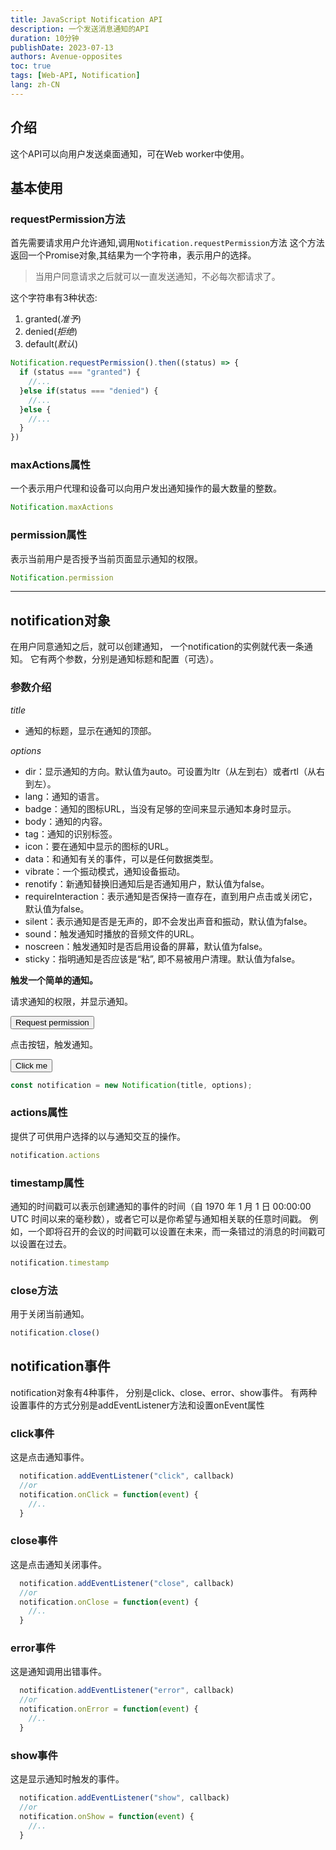 ```yaml
---
title: JavaScript Notification API
description: 一个发送消息通知的API
duration: 10分钟
publishDate: 2023-07-13
authors: Avenue-opposites
toc: true
tags: [Web-API, Notification]
lang: zh-CN
---
```


## 介绍

这个API可以向用户发送桌面通知，可在Web worker中使用。

## 基本使用

### requestPermission方法

首先需要请求用户允许通知,调用`Notification.requestPermission`方法
这个方法返回一个Promise对象,其结果为一个字符串，表示用户的选择。

> 当用户同意请求之后就可以一直发送通知，不必每次都请求了。

这个字符串有3种状态:
1. granted(*准予*)
2. denied(*拒绝*)
3. default(*默认*)

```js
Notification.requestPermission().then((status) => {
  if (status === "granted") {
    //...
  }else if(status === "denied") {
    //...
  }else {
    //...
  }
})
```

### maxActions属性

一个表示用户代理和设备可以向用户发出通知操作的最大数量的整数。

```js
Notification.maxActions
```

### permission属性

表示当前用户是否授予当前页面显示通知的权限。

```js
Notification.permission
```

___

## notification对象

在用户同意通知之后，就可以创建通知，
一个notification的实例就代表一条通知。
它有两个参数，分别是通知标题和配置（可选）。

### 参数介绍

*title*
- 通知的标题，显示在通知的顶部。

*options*
- dir：显示通知的方向。默认值为auto。可设置为ltr（从左到右）或者rtl（从右到左）。
- lang：通知的语言。
- badge：通知的图标URL，当没有足够的空间来显示通知本身时显示。
- body：通知的内容。
- tag：通知的识别标签。
- icon：要在通知中显示的图标的URL。
- data：和通知有关的事件，可以是任何数据类型。
- vibrate：一个振动模式，通知设备振动。
- renotify：新通知替换旧通知后是否通知用户，默认值为false。
- requireInteraction：表示通知是否保持一直存在，直到用户点击或关闭它，默认值为false。
- silent：表示通知是否是无声的，即不会发出声音和振动，默认值为false。
- sound：触发通知时播放的音频文件的URL。
- noscreen：触发通知时是否启用设备的屏幕，默认值为false。
- sticky：指明通知是否应该是“粘”, 即不易被用户清理。默认值为false。

**触发一个简单的通知。**

请求通知的权限，并显示通知。

<button id="request" class="daisy-btn daisy-btn-outline daisy-btn-accent">
  Request permission
</button>

<!-- 点击请求通知权限 -->
<script>
  const request = document.getElementById("request")

  request.addEventListener("click", () => {
    Notification.requestPermission().then(status => {
      if(status === "granted") {
        alert("权限已获得")
      }else if(status === "denied") {
        alert("权限已拒绝")
      }else {
        alert("默认未知权限")
      }
    })
  })
</script>

点击按钮，触发通知。

<button id="trigger" class="daisy-btn daisy-btn-outline daisy-btn-primary">
  Click me
</button>

<!-- 点击触发通知 -->
<script>
  const trigger = document.getElementById("trigger")
  const title = "Hello, World!"
  const options = {
    body: "这是一个简单的通知",
  }
  trigger.addEventListener("click", () => {
    const notification = new Notification (title, options)
    notification.addEventListener("click", () => {
      window.open("https://github.com/Avenue-opposites", "_blank")
      notification.close()
    })
    }
  )
</script>

```js
const notification = new Notification(title, options);
```

### actions属性

提供了可供用户选择的以与通知交互的操作。

```js
notification.actions
```

### timestamp属性

通知的时间戳可以表示创建通知的事件的时间（自 1970 年 1 月 1 日 00:00:00 UTC 时间以来的毫秒数），或者它可以是你希望与通知相关联的任意时间戳。
例如，一个即将召开的会议的时间戳可以设置在未来，而一条错过的消息的时间戳可以设置在过去。

```js
notification.timestamp
```

### close方法

用于关闭当前通知。

```js
notification.close()
```

## notification事件

notification对象有4种事件，
分别是click、close、error、show事件。
有两种设置事件的方式分别是addEventListener方法和设置onEvent属性

### click事件

这是点击通知事件。

```js
  notification.addEventListener("click", callback)
  //or
  notification.onClick = function(event) {
    //..
  }
```

### close事件

这是点击通知关闭事件。

```js
  notification.addEventListener("close", callback)
  //or
  notification.onClose = function(event) {
    //..
  }
```

### error事件

这是通知调用出错事件。

```js
  notification.addEventListener("error", callback)
  //or
  notification.onError = function(event) {
    //..
  }
```

### show事件

这是显示通知时触发的事件。

```js
  notification.addEventListener("show", callback)
  //or
  notification.onShow = function(event) {
    //..
  }
```